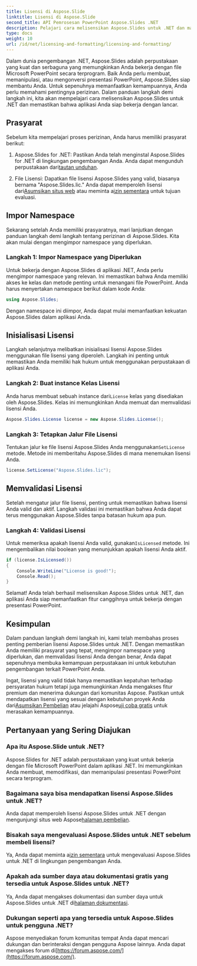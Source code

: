 ```yaml
---
title: Lisensi di Aspose.Slide
linktitle: Lisensi di Aspose.Slide
second_title: API Pemrosesan PowerPoint Aspose.Slides .NET
description: Pelajari cara melisensikan Aspose.Slides untuk .NET dan manfaatkan kekuatan manipulasi PowerPoint dalam aplikasi .NET Anda.
type: docs
weight: 10
url: /id/net/licensing-and-formatting/licensing-and-formatting/
---
```


Dalam dunia pengembangan .NET, Aspose.Slides adalah perpustakaan yang kuat dan serbaguna yang memungkinkan Anda bekerja dengan file Microsoft PowerPoint secara terprogram. Baik Anda perlu membuat, memanipulasi, atau mengonversi presentasi PowerPoint, Aspose.Slides siap membantu Anda. Untuk sepenuhnya memanfaatkan kemampuannya, Anda perlu memahami pentingnya perizinan. Dalam panduan langkah demi langkah ini, kita akan mempelajari cara melisensikan Aspose.Slides untuk .NET dan memastikan bahwa aplikasi Anda siap bekerja dengan lancar.

## Prasyarat

Sebelum kita mempelajari proses perizinan, Anda harus memiliki prasyarat berikut:

1. Aspose.Slides for .NET: Pastikan Anda telah menginstal Aspose.Slides for .NET di lingkungan pengembangan Anda. Anda dapat mengunduh perpustakaan dari[tautan unduhan](https://releases.aspose.com/slides/net/).

2.  File Lisensi: Dapatkan file lisensi Aspose.Slides yang valid, biasanya bernama "Aspose.Slides.lic." Anda dapat memperoleh lisensi dari[Asumsikan situs web](https://purchase.aspose.com/buy) atau meminta a[izin sementara](https://purchase.aspose.com/temporary-license/) untuk tujuan evaluasi.

## Impor Namespace

Sekarang setelah Anda memiliki prasyaratnya, mari lanjutkan dengan panduan langkah demi langkah tentang perizinan di Aspose.Slides. Kita akan mulai dengan mengimpor namespace yang diperlukan.

### Langkah 1: Impor Namespace yang Diperlukan

Untuk bekerja dengan Aspose.Slides di aplikasi .NET, Anda perlu mengimpor namespace yang relevan. Ini memastikan bahwa Anda memiliki akses ke kelas dan metode penting untuk menangani file PowerPoint. Anda harus menyertakan namespace berikut dalam kode Anda:

```csharp
using Aspose.Slides;
```

Dengan namespace ini diimpor, Anda dapat mulai memanfaatkan kekuatan Aspose.Slides dalam aplikasi Anda.

## Inisialisasi Lisensi

Langkah selanjutnya melibatkan inisialisasi lisensi Aspose.Slides menggunakan file lisensi yang diperoleh. Langkah ini penting untuk memastikan Anda memiliki hak hukum untuk menggunakan perpustakaan di aplikasi Anda.

### Langkah 2: Buat instance Kelas Lisensi

 Anda harus membuat sebuah instance dari`License` kelas yang disediakan oleh Aspose.Slides. Kelas ini memungkinkan Anda memuat dan memvalidasi lisensi Anda.

```csharp
Aspose.Slides.License license = new Aspose.Slides.License();
```

### Langkah 3: Tetapkan Jalur File Lisensi

 Tentukan jalur ke file lisensi Aspose.Slides Anda menggunakan`SetLicense` metode. Metode ini memberitahu Aspose.Slides di mana menemukan lisensi Anda.

```csharp
license.SetLicense("Aspose.Slides.lic");
```

## Memvalidasi Lisensi

Setelah mengatur jalur file lisensi, penting untuk memastikan bahwa lisensi Anda valid dan aktif. Langkah validasi ini memastikan bahwa Anda dapat terus menggunakan Aspose.Slides tanpa batasan hukum apa pun.

### Langkah 4: Validasi Lisensi

 Untuk memeriksa apakah lisensi Anda valid, gunakan`IsLicensed` metode. Ini mengembalikan nilai boolean yang menunjukkan apakah lisensi Anda aktif.

```csharp
if (license.IsLicensed())
{
    Console.WriteLine("License is good!");
    Console.Read();
}
```

Selamat! Anda telah berhasil melisensikan Aspose.Slides untuk .NET, dan aplikasi Anda siap memanfaatkan fitur canggihnya untuk bekerja dengan presentasi PowerPoint.

## Kesimpulan

Dalam panduan langkah demi langkah ini, kami telah membahas proses penting pemberian lisensi Aspose.Slides untuk .NET. Dengan memastikan Anda memiliki prasyarat yang tepat, mengimpor namespace yang diperlukan, dan memvalidasi lisensi Anda dengan benar, Anda dapat sepenuhnya membuka kemampuan perpustakaan ini untuk kebutuhan pengembangan terkait PowerPoint Anda.

 Ingat, lisensi yang valid tidak hanya memastikan kepatuhan terhadap persyaratan hukum tetapi juga memungkinkan Anda mengakses fitur premium dan menerima dukungan dari komunitas Aspose. Pastikan untuk mendapatkan lisensi yang sesuai dengan kebutuhan proyek Anda dari[Asumsikan Pembelian](https://purchase.aspose.com/buy) atau jelajahi Aspose[uji coba gratis](https://releases.aspose.com/) untuk merasakan kemampuannya.

## Pertanyaan yang Sering Diajukan

### Apa itu Aspose.Slide untuk .NET?
Aspose.Slides for .NET adalah perpustakaan yang kuat untuk bekerja dengan file Microsoft PowerPoint dalam aplikasi .NET. Ini memungkinkan Anda membuat, memodifikasi, dan memanipulasi presentasi PowerPoint secara terprogram.

### Bagaimana saya bisa mendapatkan lisensi Aspose.Slides untuk .NET?
 Anda dapat memperoleh lisensi Aspose.Slides untuk .NET dengan mengunjungi situs web Aspose[halaman pembelian](https://purchase.aspose.com/buy).

### Bisakah saya mengevaluasi Aspose.Slides untuk .NET sebelum membeli lisensi?
 Ya, Anda dapat meminta a[izin sementara](https://purchase.aspose.com/temporary-license/) untuk mengevaluasi Aspose.Slides untuk .NET di lingkungan pengembangan Anda.

### Apakah ada sumber daya atau dokumentasi gratis yang tersedia untuk Aspose.Slides untuk .NET?
 Ya, Anda dapat mengakses dokumentasi dan sumber daya untuk Aspose.Slides untuk .NET di[halaman dokumentasi](https://reference.aspose.com/slides/net/).

### Dukungan seperti apa yang tersedia untuk Aspose.Slides untuk pengguna .NET?
 Aspose menyediakan forum komunitas tempat Anda dapat mencari dukungan dan berinteraksi dengan pengguna Aspose lainnya. Anda dapat mengakses forum di[https://forum.aspose.com/](https://forum.aspose.com/).